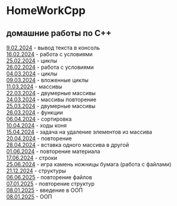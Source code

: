 # HomeWorkCpp
## домашние работы по C++ 
[9.02.2024](https://github.com/RomanLyashenko/HomeWorkCPP/blob/main/9.02.24/Lyashenko_homework_C%2B%2B.cpp) - вывод текста в консоль <br>
[16.02.2024](https://github.com/RomanLyashenko/HomeWorkCPP/blob/main/16.02.2024/homework.cpp) - работа с условиями <br>
[25.02.2024](https://github.com/RomanLyashenko/HomeWorkCPP/blob/main/25.02.2024/ConsoleApplication23.02.2024.cpp) - циклы <br>
[26.02.2024](https://github.com/RomanLyashenko/HomeWorkCPP/blob/main/26.02.2024/homework.cpp) - работа с условиями <br>
[04.03.2024](https://github.com/RomanLyashenko/HomeWorkCPP/blob/main/4.03.2024/homework.cpp) - циклы <br>
[09.03.2024](https://github.com/RomanLyashenko/HomeWorkCPP/blob/main/09.03.2024/ConsoleApplication.cpp) - вложенные циклы <br>
[11.03.2024](https://github.com/RomanLyashenko/HomeWorkCPP/blob/main/11.03.2024/ConsoleApplication2.cpp) - массивы <br>
[22.03.2024](https://github.com/RomanLyashenko/HomeWorkCPP/blob/main/22.03.2024/22.03.2024.cpp) - двумерные массивы <br>
[24.03.2024](https://github.com/RomanLyashenko/HomeWorkCPP/blob/main/24.03.2024/24.03.2024.cpp) - массивы повторение <br>
[25.03.2024](https://github.com/RomanLyashenko/HomeWorkCPP/blob/main/25.03.2024/25.03.2024.cpp) - двумерные массивы<br>
[26.03.2024](https://github.com/RomanLyashenko/HomeWorkCPP/blob/main/26.03.2024/26.03.2024.cpp) - функции <br>
[06.04.2024](https://github.com/RomanLyashenko/HomeWorkCPP/blob/main/06.04.2024/06.04.2024.cpp) - сортировка <br>
[10.04.2024](https://github.com/RomanLyashenko/HomeWorkCPP/blob/main/10.04.2024/10.04.2024.cpp) - ходы коня <br>
[15.04.2024](https://github.com/RomanLyashenko/HomeWorkCPP/blob/main/15.04.2024/15.04.2024.cpp) - задача на удаление элементов из массива <br>
[20.04.2024](https://github.com/RomanLyashenko/HomeWorkCPP/blob/main/20.04.2024/20.04.2024.cpp) - повторение <br>
[28.04.2024](https://github.com/RomanLyashenko/HomeWorkCPP/blob/main/28.04.2024/28.04.2024.cpp) - вставка одного массива в другой <br>
[01.06.2024](https://github.com/RomanLyashenko/HomeWorkCPP/tree/main/01.06.2024) - повторение материала <br>
[17.06.2024](https://github.com/RomanLyashenko/HomeWorkCPP/blob/main/17.06.2024/17.06.2024.cpp) - строки <br>
[25.06.2024](https://github.com/RomanLyashenko/HomeWorkCPP/tree/main/25.06.2024) - игра камень ножницы бумага (работа с файлами) <br>
[21.12.2024](https://github.com/RomanLyashenko/HomeWorkCPP/blob/main/21.12.2024/21.12.2024.cpp) - структуры <br>
[06.06.2025](https://github.com/RomanLyashenko/HomeWorkCPP/blob/main/06.12.2024/06.12.2024.cpp) - повторение файлов <br>
[07.01.2025](https://github.com/RomanLyashenko/HomeWorkCPP/blob/main/07.01.2025/07.01.2025.cpp) - повторение структур <br>
[08.01.2025](https://github.com/RomanLyashenko/HomeWorkCPP/tree/main/08.01.2025) - введение в ООП <br>
[08.01.2025](https://github.com/RomanLyashenko/HomeWorkCPP/tree/main/08.01.2025) - ООП <br>
